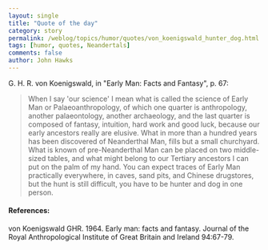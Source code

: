 ```yaml
---
layout: single 
title: "Quote of the day" 
category: story
permalink: /weblog/topics/humor/quotes/von_koenigswald_hunter_dog.html
tags: [humor, quotes, Neandertals] 
comments: false 
author: John Hawks 
---
```



<p>
G. H. R. von Koenigswald, in "Early Man: Facts and Fantasy", p. 67: 
</p>

<blockquote>When I say 'our science' I mean what is called the science of Early Man or Palaeoanthropology, of which one quarter is anthropology, another palaeontology, another archaeology, and the last quarter is composed of fantasy, intuition, hard work and good luck, because our early ancestors really are elusive. What in more than a hundred years has been discovered of Neanderthal Man, fills but a small churchyard. What is known of pre-Neanderthal Man can be placed on two middle-sized tables, and what might belong to our Tertiary ancestors I can put on the palm of my hand. You can expect traces of Early Man practically everywhere, in caves, sand pits, and Chinese drugstores, but the hunt is still difficult, you have to be hunter and dog in one person.</blockquote>

<h4>References:</h4>

<p class="cite">von Koenigswald GHR. 1964. Early man: facts and fantasy. Journal of the Royal Anthropological Institute of Great Britain and Ireland 94:67-79. </p>

